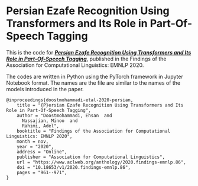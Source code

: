 # Persian Ezafe Recognition Using Transformers and Its Role in Part-Of-Speech Tagging

This is the code for [***Persian Ezafe Recognition Using Transformers and Its Role in Part-Of-Speech Tagging***](https://www.aclweb.org/anthology/2020.findings-emnlp.86/), published in the Findings of the Association for Computational Linguistics: EMNLP 2020.

The codes are written in Python using the PyTorch framework in Jupyter Notebook format. The names are the file are similar to the names of the models introduced in the paper.

```
@inproceedings{doostmohammadi-etal-2020-persian,
    title = "{P}ersian Ezafe Recognition Using Transformers and Its Role in Part-Of-Speech Tagging",
    author = "Doostmohammadi, Ehsan  and
      Nassajian, Minoo  and
      Rahimi, Adel",
    booktitle = "Findings of the Association for Computational Linguistics: EMNLP 2020",
    month = nov,
    year = "2020",
    address = "Online",
    publisher = "Association for Computational Linguistics",
    url = "https://www.aclweb.org/anthology/2020.findings-emnlp.86",
    doi = "10.18653/v1/2020.findings-emnlp.86",
    pages = "961--971",
}
```
